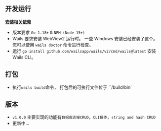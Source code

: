 ## 开发运行

[**安装相关依赖**](https://wails.io/zh-Hans/docs/gettingstarted/installation)

- 版本要求 `Go 1.18+` & `NPM (Node 15+)`
- Wails 要求安装 WebView2 运行时。 一些 Windows 安装已经安装了这个。 您可以使用 `wails doctor` 命令进行检查。
- 运行 `go install github.com/wailsapp/wails/v2/cmd/wails@latest` 安装 Wails CLI。

## 打包

- 执行`wails build`命令， 打包后的可执行文件位于 ``/build/bin`

## 版本

- `v1.0.0` 主要实现的功能有`数据库连接CRUD`，`CLI操作`，`string and hash CRUD`
- 更新中...
